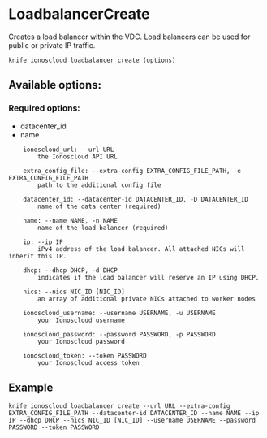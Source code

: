# LoadbalancerCreate

Creates a load balancer within the VDC. Load balancers can be used for public or private IP traffic.

```text
knife ionoscloud loadbalancer create (options)
```

## Available options:

### Required options:

* datacenter\_id
* name

```text
    ionoscloud_url: --url URL
        the Ionoscloud API URL

    extra_config_file: --extra-config EXTRA_CONFIG_FILE_PATH, -e EXTRA_CONFIG_FILE_PATH
        path to the additional config file

    datacenter_id: --datacenter-id DATACENTER_ID, -D DATACENTER_ID
        name of the data center (required)

    name: --name NAME, -n NAME
        name of the load balancer (required)

    ip: --ip IP
        iPv4 address of the load balancer. All attached NICs will inherit this IP.

    dhcp: --dhcp DHCP, -d DHCP
        indicates if the load balancer will reserve an IP using DHCP.

    nics: --nics NIC_ID [NIC_ID]
        an array of additional private NICs attached to worker nodes

    ionoscloud_username: --username USERNAME, -u USERNAME
        your Ionoscloud username

    ionoscloud_password: --password PASSWORD, -p PASSWORD
        your Ionoscloud password

    ionoscloud_token: --token PASSWORD
        your Ionoscloud access token

```
## Example

```text
knife ionoscloud loadbalancer create --url URL --extra-config EXTRA_CONFIG_FILE_PATH --datacenter-id DATACENTER_ID --name NAME --ip IP --dhcp DHCP --nics NIC_ID [NIC_ID] --username USERNAME --password PASSWORD --token PASSWORD
```
